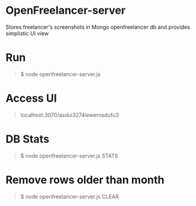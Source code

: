 # OpenFreelancer-server

Stores freelancer's screenshots in Mongo openfreelancer db
and provides simplistic UI view


# Run

>$ node openfreelancer-server.js


# Access UI

>localhost:3070/asdui3274iewernsdufu3


# DB Stats

>$ node openfreelancer-server.js STATS


# Remove rows older than month

>$ node openfreelancer-server.js CLEAR

